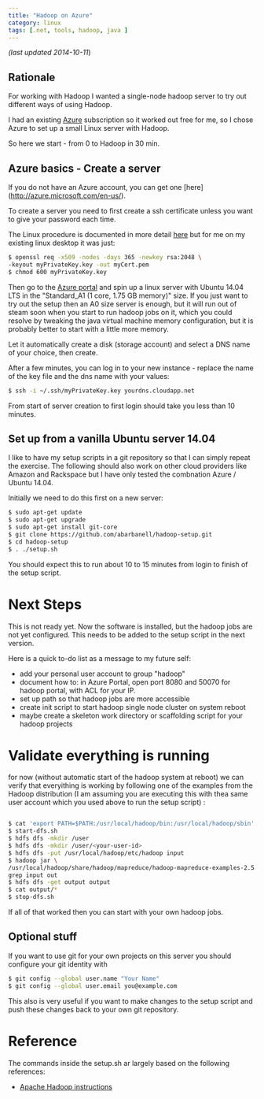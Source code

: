 ```yaml
---
title: "Hadoop on Azure"
category: linux
tags: [.net, tools, hadoop, java ]
---
```


_(last updated 2014-10-11_)

## Rationale

For working with Hadoop I wanted a single-node hadoop server to try out
different ways of using Hadoop.

I had an existing [Azure](http://azure.microsoft.com/en-us/) subscription
so it worked out free for me, so I chose Azure to set up a small Linux
server with Hadoop.

So here we start - from 0 to Hadoop in 30 min.

## Azure basics - Create a server

If you do not have an Azure account, you can get one [here]
(http://azure.microsoft.com/en-us/).

To create a server you need to first create a ssh certificate
unless you want to give your password each time.

The Linux procedure is documented in more detail
[here](http://azure.microsoft.com/en-us/documentation/articles/virtual-machines-linux-use-ssh-key/)
but for me on my existing linux desktop it was just:

```sh
$ openssl req -x509 -nodes -days 365 -newkey rsa:2048 \
-keyout myPrivateKey.key -out myCert.pem
$ chmod 600 myPrivateKey.key
```

Then go to the [Azure portal](https://manage.windowsazure.com) and spin
up a linux server with Ubuntu 14.04 LTS in the "Standard_A1 (1 core,
1.75 GB memory)" size. If you just want to try out the setup then an A0
size server is enough, but it will run out of steam soon when you start
to run hadoop jobs on it, which you could resolve by tweaking the java
virtual machine memory configuration, but it is probably better to start
with a little more memory.

Let it automatically create a disk (storage account) and select a DNS
name of your choice, then create.

After a few minutes, you can log in to your new instance - replace the name of the key file and the dns name with your values:

```sh
$ ssh -i ~/.ssh/myPrivateKey.key yourdns.cloudapp.net
```
From start of server creation to first login should take you 
less than 10 minutes.

## Set up from a vanilla Ubuntu server 14.04

I like to have my setup scripts in a git repository so that I can
simply repeat the exercise. The following should also work on other
cloud providers like Amazon and Rackspace but I have only tested the
combnation Azure / Ubuntu 14.04.

Initially we need to do this first on a new server: 

```sh
$ sudo apt-get update
$ sudo apt-get upgrade
$ sudo apt-get install git-core
$ git clone https://github.com/abarbanell/hadoop-setup.git
$ cd hadoop-setup
$ . ./setup.sh
```

You should expect this to run  about 10 to 15 minutes from login to
finish of the setup script.

# Next Steps

This is not ready yet. Now the software is installed, but the hadoop
jobs are not yet configured. This needs to be added to the setup script
in the next version.

Here is a quick to-do list as a message to my future self:

- add your personal user account to group "hadoop"
- document how to: in Azure Portal, open port 8080 and  50070 for hadoop portal, with ACL for your IP.
- set up path so that hadoop jobs are more accessible
- create init script to start hadoop single node cluster on system reboot
- maybe create a skeleton work directory or scaffolding script for your
hadoop projects

# Validate everything is running

for now (without automatic start of the hadoop system at reboot) we can
verify that everyithing is working by following one of the examples from
the Hadoop distribution (I am assuming you are executing this with thea
same user account which you used above to run the setup script) :

```sh

$ cat 'export PATH=$PATH:/usr/local/hadoop/bin:/usr/local/hadoop/sbin'
$ start-dfs.sh
$ hdfs dfs -mkdir /user
$ hdfs dfs -mkdir /user/<your-user-id>
$ hdfs dfs -put /usr/local/hadoop/etc/hadoop input
$ hadoop jar \
/usr/local/hadoop/share/hadoop/mapreduce/hadoop-mapreduce-examples-2.5.1.jar \
grep input out
$ hdfs dfs -get output output
$ cat output/*
$ stop-dfs.sh

```

If all of that worked then you can start with your own hadoop jobs.


## Optional stuff 

If you want to use git for your own projects on this server you should
configure your git identity with

```sh
$ git config --global user.name "Your Name"
$ git config --global user.email you@example.com
```

This also is very useful if you want to make changes to the setup script
and push these changes back to your own git repository.

# Reference

The commands inside the setup.sh ar largely based on the following references: 
- [Apache Hadoop instructions](http://hadoop.apache.org/docs/current/hadoop-project-dist/hadoop-common/SingleCluster.html)

